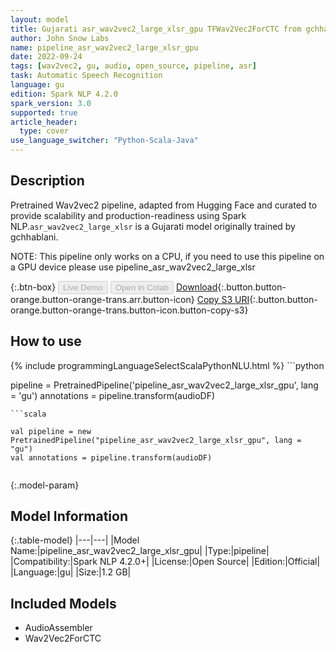```yaml
---
layout: model
title: Gujarati asr_wav2vec2_large_xlsr_gpu TFWav2Vec2ForCTC from gchhablani
author: John Snow Labs
name: pipeline_asr_wav2vec2_large_xlsr_gpu
date: 2022-09-24
tags: [wav2vec2, gu, audio, open_source, pipeline, asr]
task: Automatic Speech Recognition
language: gu
edition: Spark NLP 4.2.0
spark_version: 3.0
supported: true
article_header:
  type: cover
use_language_switcher: "Python-Scala-Java"
---
```


## Description

Pretrained Wav2vec2  pipeline, adapted from Hugging Face and curated to provide scalability and production-readiness using Spark NLP.`asr_wav2vec2_large_xlsr` is a Gujarati model originally trained by gchhablani.

NOTE: This pipeline only works on a CPU, if you need to use this pipeline on a GPU device please use pipeline_asr_wav2vec2_large_xlsr

{:.btn-box}
<button class="button button-orange" disabled>Live Demo</button>
<button class="button button-orange" disabled>Open in Colab</button>
[Download](https://s3.amazonaws.com/auxdata.johnsnowlabs.com/public/models/pipeline_asr_wav2vec2_large_xlsr_gpu_gu_4.2.0_3.0_1664039241895.zip){:.button.button-orange.button-orange-trans.arr.button-icon}
[Copy S3 URI](s3://auxdata.johnsnowlabs.com/public/models/pipeline_asr_wav2vec2_large_xlsr_gpu_gu_4.2.0_3.0_1664039241895.zip){:.button.button-orange.button-orange-trans.button-icon.button-copy-s3}

## How to use



<div class="tabs-box" markdown="1">
{% include programmingLanguageSelectScalaPythonNLU.html %}
```python

pipeline = PretrainedPipeline('pipeline_asr_wav2vec2_large_xlsr_gpu', lang = 'gu')
annotations =  pipeline.transform(audioDF)
    
```
```scala

val pipeline = new PretrainedPipeline("pipeline_asr_wav2vec2_large_xlsr_gpu", lang = "gu")
val annotations = pipeline.transform(audioDF)
    
```
</div>

{:.model-param}
## Model Information

{:.table-model}
|---|---|
|Model Name:|pipeline_asr_wav2vec2_large_xlsr_gpu|
|Type:|pipeline|
|Compatibility:|Spark NLP 4.2.0+|
|License:|Open Source|
|Edition:|Official|
|Language:|gu|
|Size:|1.2 GB|

## Included Models

- AudioAssembler
- Wav2Vec2ForCTC